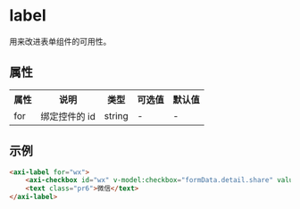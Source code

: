 # label
用来改进表单组件的可用性。
<h2 id="cid_1">属性</h2>
<table>
    <tr>
        <th>属性</th>
        <th>说明</th>
        <th>类型</th>
        <th>可选值</th>
        <th>默认值</th>
    </tr>
    <tr>
        <td>for</td>
        <td>绑定控件的 id</td>
        <td>string</td>
        <td>-</td>
        <td>-</td>
    </tr>
</table>

<h2 id="cid_2">示例</h2>

```html
<axi-label for="wx">
    <axi-checkbox id="wx" v-model:checkbox="formData.detail.share" value="1"></axi-checkbox>
    <text class="pr6">微信</text>
</axi-label>
```
